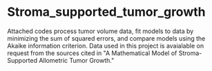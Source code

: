 # Stroma_supported_tumor_growth
Attached codes process tumor volume data, 
fit models to data by minimizing the sum of squared errors, 
and compare models using the Akaike information criterion.
Data used in this project is avaialable on request from the sources cited in "A Mathematical Model of Stroma-Supported Allometric Tumor Growth."
